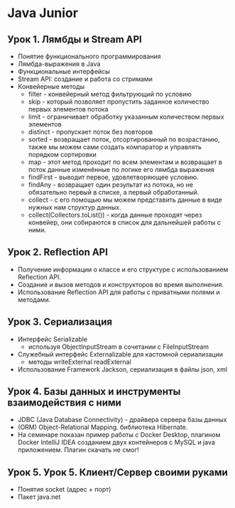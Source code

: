 # Java Junior

## Урок 1. Лямбды и Stream API

- Понятие функционального программирования
- Лямбда-выражения в Java
- Функциональные интерфейсы
- Stream API: создание и работа со стримами
- Конвейерные методы
  * filter - конвейерный метод фильтрующий по условию
  * skip - который позволяет пропустить заданное количество первых элементов потока
  * limit - ограничивает обработку указанным количеством первых элементов
  * distinct - пропускает поток без повторов
  * sorted - возвращает поток, отсортированный по возрастанию, также мы можем сами создать компаратор и управлять порядком сортировки
  * map - этот метод проходит по всем элементам и возвращает в поток данные изменённые по логике его лямбда выражения
  * findFirst - выводит первое, удовлетворяющее условию.
  * findAny - возвращает один результат из потока, но не обязательно первый в списке, а первый обработанный.
  * collect - c его помощью мы можем представить данные в виде нужных нам структур данных.
  * collect(Collectors.toList()) - когда данные проходят через конвейер, они собираются в список для дальнейшей работы с ними.


## Урок 2. Reflection API
- Получение информации о классе и его структуре с использованием Reflection API.
- Создание и вызов методов и конструкторов во время выполнения.
- Использование Reflection API для работы с приватными полями и методами.


## Урок 3. Сериализация
- Интерфейс Serializable
  * используя ObjectInputStream в сочетании с FileInputStream
- Служебный интерфейс Externalizable для кастомной сериализации
  * методы  writeExternal readExternal
- Использование Framework Jackson, сериализация в файлы json, xml


## Урок 4. Базы данных и инструменты взаимодействия с ними
- JDBC (Java Database Connectivity) - драйвера сервера базы данных
- (ORM) Object-Relational Mapping. библиотека Hibernate.
- На семинаре показан пример работы с Docker Desktop, плагином Docker IntelliJ IDEA
  созданием двух контейнеров с MySQL и java приложением.
  Плагин скачать не смог!


## Урок 5. Урок 5. Клиент/Сервер своими руками
- Понятия socket (адрес + порт)
- Пакет java.net